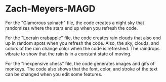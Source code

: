 # Zach-Meyers-MAGD

For the "Glamorous spinach" file, the code creates a night sky that randomizes where the stars end up when you refresh the code.

For the "Locrain crabapple" file, the code creates rain clouds that also end up in random spots when you refresh the code. Also, the sky, clouds, and colors of the rain change color when the code is refreshed. The raindrops vibrate to show that the rain is in a constant state of moving.

For the "Inexpensive chess" file, the code generates images and gifs of monkeys. The code also shows that the font, color, and stroke of the text can be changed when you edit some features.
